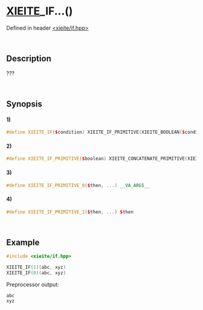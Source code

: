 # [XIEITE](../../macros.md)\_IF...\(\)
Defined in header [<xieite/if.hpp>](../../../include/xieite/if.hpp)

&nbsp;

## Description
???

&nbsp;

## Synopsis
#### 1)
```cpp
#define XIEITE_IF($condition) XIEITE_IF_PRIMITIVE(XIEITE_BOOLEAN($condition))
```
#### 2)
```cpp
#define XIEITE_IF_PRIMITIVE($boolean) XIEITE_CONCATENATE_PRIMITIVE(XIEITE_IF_PRIMITIVE_, $boolean)
```
#### 3)
```cpp
#define XIEITE_IF_PRIMITIVE_0($then, ...) __VA_ARGS__
```
#### 4)
```cpp
#define XIEITE_IF_PRIMITIVE_1($then, ...) $then
```

&nbsp;

## Example
```cpp
#include <xieite/if.hpp>

XIEITE_IF(1)(abc, xyz)
XIEITE_IF(0)(abc, xyz)
```
Preprocessor output:
```
abc
xyz
```
